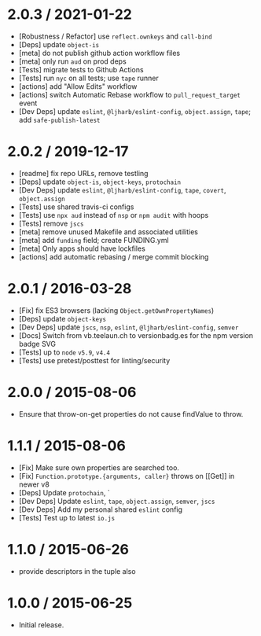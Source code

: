 2.0.3 / 2021-01-22
=================
  * [Robustness / Refactor] use `reflect.ownkeys` and `call-bind`
  * [Deps] update `object-is`
  * [meta] do not publish github action workflow files
  * [meta] only run `aud` on prod deps
  * [Tests] migrate tests to Github Actions
  * [Tests] run `nyc` on all tests; use `tape` runner
  * [actions] add "Allow Edits" workflow
  * [actions] switch Automatic Rebase workflow to `pull_request_target` event
  * [Dev Deps] update `eslint`, `@ljharb/eslint-config`, `object.assign`, `tape`; add `safe-publish-latest`

2.0.2 / 2019-12-17
=================
  * [readme] fix repo URLs, remove testling
  * [Deps] update `object-is`, `object-keys`, `protochain`
  * [Dev Deps] update `eslint`, `@ljharb/eslint-config`, `tape`, `covert`, `object.assign`
  * [Tests] use shared travis-ci configs
  * [Tests] use `npx aud` instead of `nsp` or `npm audit` with hoops
  * [Tests] remove `jscs`
  * [meta] remove unused Makefile and associated utilities
  * [meta] add `funding` field; create FUNDING.yml
  * [meta] Only apps should have lockfiles
  * [actions] add automatic rebasing / merge commit blocking

2.0.1 / 2016-03-28
=================
  * [Fix] fix ES3 browsers (lacking `Object.getOwnPropertyNames`)
  * [Deps] update `object-keys`
  * [Dev Deps] update `jscs`, `nsp`, `eslint`, `@ljharb/eslint-config`, `semver`
  * [Docs] Switch from vb.teelaun.ch to versionbadg.es for the npm version badge SVG
  * [Tests] up to `node` `v5.9`, `v4.4`
  * [Tests] use pretest/posttest for linting/security

2.0.0 / 2015-08-06
=================
  * Ensure that throw-on-get properties do not cause findValue to throw.

1.1.1 / 2015-08-06
=================
  * [Fix] Make sure own properties are searched too.
  * [Fix] `Function.prototype.{arguments, caller}` throws on [[Get]] in newer v8
  * [Deps] Update `protochain`, `
  * [Dev Deps] Update `eslint`, `tape`, `object.assign`, `semver`, `jscs`
  * [Dev Deps] Add my personal shared `eslint` config
  * [Tests] Test up to latest `io.js`

1.1.0 / 2015-06-26
=================
  * provide descriptors in the tuple also

1.0.0 / 2015-06-25
=================
  * Initial release.
